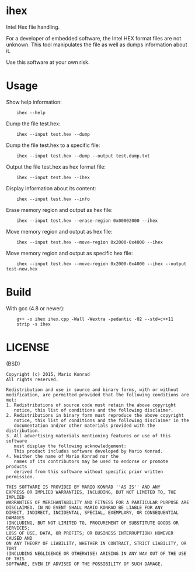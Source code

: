 ihex
====

Intel Hex fiie handling.

For a developer of embedded software, the Intel HEX format files are not unknown.
This tool manipulates the file as well as dumps information about it.

Use this software at your own risk.


Usage
=====

Show help information:
~~~~~~~~~~~~~~
	ihex --help
~~~~~~~~~~~~~~

Dump the file test.hex:
~~~~~~~~~~~~~~
	ihex --input test.hex --dump
~~~~~~~~~~~~~~

Dump the file test.hex to a specific file:
~~~~~~~~~~~~~~
	ihex --input test.hex --dump --output test.dump.txt
~~~~~~~~~~~~~~

Output the file test.hex as hex format file:
~~~~~~~~~~~~~~
	ihex --input test.hex --ihex
~~~~~~~~~~~~~~

Display information about its content:
~~~~~~~~~~~~~~
	ihex --input test.hex --info
~~~~~~~~~~~~~~

Erase memory region and output as hex file:
~~~~~~~~~~~~~~
	ihex --input test.hex --erase-region 0x00002000 --ihex
~~~~~~~~~~~~~~

Move memory region and output as hex file:
~~~~~~~~~~~~~~
	ihex --input test.hex --move-region 0x2000-0x4000 --ihex
~~~~~~~~~~~~~~

Move memory region and output as specific hex file:
~~~~~~~~~~~~~~
	ihex --input test.hex --move-region 0x2000-0x4000 --ihex --output test-new.hex
~~~~~~~~~~~~~~


Build
=====

With gcc (4.8 or newer):
~~~~~~~~~~~~~~
	g++ -o ihex ihex.cpp -Wall -Wextra -pedantic -O2 --std=c++11
	strip -s ihex
~~~~~~~~~~~~~~


LICENSE
=======
(BSD)

```
Copyright (c) 2015, Mario Konrad
All rights reserved.

Redistribution and use in source and binary forms, with or without
modification, are permitted provided that the following conditions are met:
1. Redistributions of source code must retain the above copyright
   notice, this list of conditions and the following disclaimer.
2. Redistributions in binary form must reproduce the above copyright
   notice, this list of conditions and the following disclaimer in the
   documentation and/or other materials provided with the distribution.
3. All advertising materials mentioning features or use of this software
   must display the following acknowledgement:
   This product includes software developed by Mario Konrad.
4. Neither the name of Mario Konrad nor the
   names of its contributors may be used to endorse or promote products
   derived from this software without specific prior written permission.

THIS SOFTWARE IS PROVIDED BY MARIO KONRAD ''AS IS'' AND ANY
EXPRESS OR IMPLIED WARRANTIES, INCLUDING, BUT NOT LIMITED TO, THE IMPLIED
WARRANTIES OF MERCHANTABILITY AND FITNESS FOR A PARTICULAR PURPOSE ARE
DISCLAIMED. IN NO EVENT SHALL MARIO KONRAD BE LIABLE FOR ANY
DIRECT, INDIRECT, INCIDENTAL, SPECIAL, EXEMPLARY, OR CONSEQUENTIAL DAMAGES
(INCLUDING, BUT NOT LIMITED TO, PROCUREMENT OF SUBSTITUTE GOODS OR SERVICES;
LOSS OF USE, DATA, OR PROFITS; OR BUSINESS INTERRUPTION) HOWEVER CAUSED AND
ON ANY THEORY OF LIABILITY, WHETHER IN CONTRACT, STRICT LIABILITY, OR TORT
(INCLUDING NEGLIGENCE OR OTHERWISE) ARISING IN ANY WAY OUT OF THE USE OF THIS
SOFTWARE, EVEN IF ADVISED OF THE POSSIBILITY OF SUCH DAMAGE.
```

